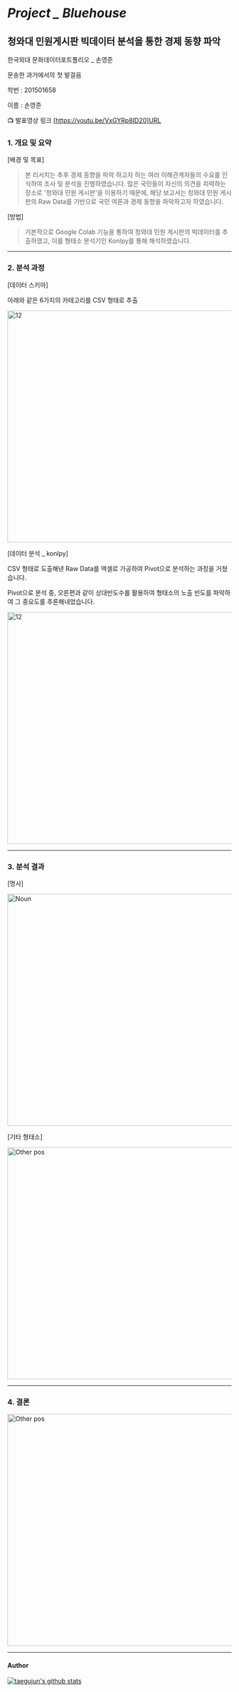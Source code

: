 # *Project _ Bluehouse*
## **청와대 민원게시판 빅데이터 분석을 통한 경제 동향 파악**

한국외대 문화데이터포트폴리오 _ 손영준

문송한 과거에서의 첫 발걸음

학번 : 201501658

이름 : 손영준

:tv: 발표영상 링크 [https://youtu.be/VxGYRp8ID20]URL





### 1. 개요 및 요약
 [배경 및 목표]
  >본 리서치는 추후 경제 동향을 파악 하고자 하는 여러 이해관계자들의 수요를 인식하여 조사 및 분석을 진행하였습니다.
  많은 국민들이 자신의 의견을 피력하는 장소로 '청와대 민원 게시판'을 이용하기 때문에, 해당 보고서는 청와대 민원
  게시판의 Raw Data를 기반으로 국민 여론과 경제 동향을 파악하고자 하였습니다.

  [방법]
   >기본적으로 Google Colab 기능을 통하여 청와대 민원 게시판의 빅데이터를 추출하였고, 이를 형태소 분석기인
   Konlpy를 통해 해석하였습니다.
   
   
   
   
   
   
   
   
   
----








### 2. 분석 과정

 [데이터 스키마]
 
 아래와 같은 6가지의 카테고리를 CSV 형태로 추출
 
 <img width="520" alt="12" src="https://user-images.githubusercontent.com/74249464/102789564-a7ffd600-43e7-11eb-8ded-d74fe2a48fa9.png">



[데이터 분석 _ konlpy]

CSV 형태로 도출해낸 Raw Data를 엑셀로 가공하여 Pivot으로 분석하는 과정을 거쳤습니다.

Pivot으로 분석 중, 오른편과 같이 상대빈도수를 활용하여 형태소의 노출 빈도를 파악하여 그 중요도를 추론해내었습니다.

<img width="520" alt="12" src="https://user-images.githubusercontent.com/74249464/102790058-4b50eb00-43e8-11eb-8c89-54bde8a2c3d1.png">












----







### 3. 분석 결과

[명사]

<img width="520" alt="Noun" src="https://user-images.githubusercontent.com/74249464/102790537-ecd83c80-43e8-11eb-8edd-55fe84f4d2ec.png">




[기타 형태소]


<img width="520" alt="Other pos" src="https://user-images.githubusercontent.com/74249464/102790714-3b85d680-43e9-11eb-870c-aa6d60c0a4fc.png">







----


### 4. 결론

<img width="520" alt="Other pos" src="https://user-images.githubusercontent.com/74249464/102790868-78ea6400-43e9-11eb-9e66-83ae7d5fd6d7.jpg">


----

#### Author

 [![taegujun's github stats](https://github-readme-stats.vercel.app/api?username=username)](https://github.com/taegujun/HUFS_Project_Bluehouse/edit/main/README.md)
